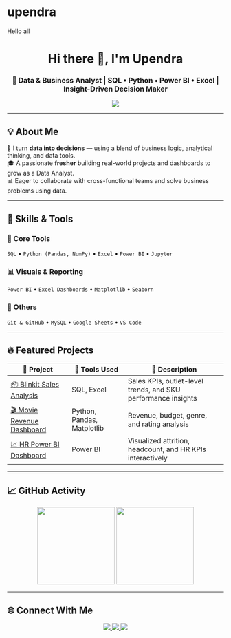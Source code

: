 # upendra
Hello all
<!-- Hero Header -->
<h1 align="center">Hi there 👋, I'm Upendra</h1>
<h3 align="center">🎯 Data & Business Analyst | SQL • Python • Power BI • Excel | Insight-Driven Decision Maker</h3>

<p align="center">
  <img src="C:\Users\uppi2\OneDrive\Pictures\Screenshots\Screenshot 2025-06-18 221934.png"  />
</p>

---

## 💡 About Me

🔎 I turn **data into decisions** — using a blend of business logic, analytical thinking, and data tools.  
🎓 A passionate **fresher** building real-world projects and dashboards to grow as a Data Analyst.  
📊 Eager to collaborate with cross-functional teams and solve business problems using data.  

---

## 🚀 Skills & Tools

### 📌 Core Tools  
`SQL` • `Python (Pandas, NumPy)` • `Excel` • `Power BI` • `Jupyter`

### 📊 Visuals & Reporting  
`Power BI` • `Excel Dashboards` • `Matplotlib` • `Seaborn`

### 🧰 Others  
`Git & GitHub` • `MySQL` • `Google Sheets` • `VS Code`

---

## 🔥 Featured Projects

| 💼 Project | 🔧 Tools Used | 📝 Description |
|-----------|---------------|----------------|
| [📦 Blinkit Sales Analysis](https://github.com/yourusername/blinkit-analysis) | SQL, Excel | Sales KPIs, outlet-level trends, and SKU performance insights |
| [🎬 Movie Revenue Dashboard](https://github.com/yourusername/movie-analysis) | Python, Pandas, Matplotlib | Revenue, budget, genre, and rating analysis |
| [📈 HR Power BI Dashboard](https://github.com/yourusername/hr-dashboard) | Power BI | Visualized attrition, headcount, and HR KPIs interactively |

---

## 📈 GitHub Activity

<p align="center">
  <img src="https://github-readme-stats.vercel.app/api?username=yourusername&show_icons=true&theme=tokyonight" height="180"/>
  <img src="https://github-readme-streak-stats.herokuapp.com?user=yourusername&theme=tokyonight&hide_border=true" height="180"/>
</p>

---

## 🌐 Connect With Me

<p align="center">
  <a href="https://www.linkedin.com/in/upendra-b-479a04330/" target="_blank">
    <img src="https://img.shields.io/badge/LinkedIn-blue?style=for-the-badge&logo=linkedin&logoColor=white" />
  </a>
  <a href="mailto:youremail@gmail.com">
    <img src="https://img.shields.io/badge/Gmail-red?style=for-the-badge&logo=gmail&logoColor=white" />
  </a>
  <a href="https://yourportfolio.com" target="_blank">
    <img src="https://img.shields.io/badge/Portfolio-black?style=for-the-badge&logo=github&logoColor=white" />
  </a>
</p>
